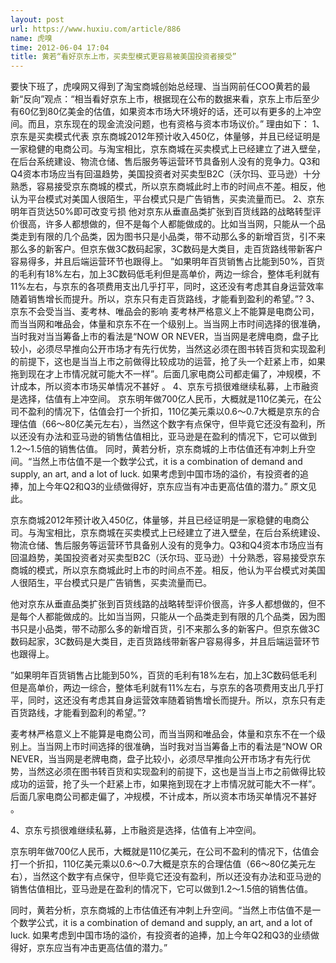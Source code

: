 ```yaml
---
layout: post
url: https://www.huxiu.com/article/886
name: 虎嗅
time: 2012-06-04 17:04
title: 黄若“看好京东上市，买卖型模式更容易被美国投资者接受”
---
```

要快下班了，虎嗅网又得到了淘宝商城创始总经理、当当网前任COO黄若的最新“反向”观点：“相当看好京东上市，根据现在公布的数据来看，京东上市后至少有60亿到80亿美金的估值，如果资本市场大环境好的话，还可以有更多的上冲空间。而且，京东现在的现金流没问题，也有资格与资本市场议价。” 理由如下： 1、京东是买卖模式代表 京东商城2012年预计收入450亿，体量够，并且已经证明是一家稳健的电商公司。与淘宝相比，京东商城在买卖模式上已经建立了进入壁垒，在后台系统建设、物流仓储、售后服务等运营环节具备别人没有的竞争力。Q3和Q4资本市场应当有回温趋势，美国投资者对买卖型B2C（沃尔玛、亚马逊）十分熟悉，容易接受京东商城的模式，所以京东商城此时上市的时间点不差。相反，他认为平台模式对美国人很陌生，平台模式只是广告销售，买卖流量而已。 2、京东明年百货达50%即可改变亏损 他对京东从垂直品类扩张到百货线路的战略转型评价很高，许多人都想做的，但不是每个人都能做成的。比如当当网，只能从一个品类走到有限的几个品类，因为图书只是小品类，带不动那么多的新增百货，引不来那么多的新客户。但京东做3C数码起家，3C数码是大类目，走百货路线带新客户容易得多，并且后端运营环节也跟得上。 ”如果明年百货销售占比能到50%，百货的毛利有18%左右，加上3C数码低毛利但是高单价，两边一综合，整体毛利就有11%左右，与京东的各项费用支出几乎打平，同时，这还没有考虑其自身运营效率随着销售增长而提升。所以，京东只有走百货路线，才能看到盈利的希望。”? 3、京东不会受当当、麦考林、唯品会的影响 麦考林严格意义上不能算是电商公司，而当当网和唯品会，体量和京东不在一个级别上。当当网上市时间选择的很准确，当时我对当当筹备上市的看法是“NOW OR NEVER，当当网是老牌电商，盘子比较小，必须尽早推向公开市场才有先行优势，当然这必须在图书转百货和实现盈利的前提下，这也是当当上市之前做得比较成功的运营，抢了头一个赶紧上市，如果拖到现在才上市情况就可能大不一样”。后面几家电商公司都走偏了，冲规模，不计成本，所以资本市场买单情况不甚好 。 4、京东亏损很难继续私募，上市融资是选择，估值有上冲空间。 京东明年做700亿人民币，大概就是110亿美元，在公司不盈利的情况下，估值会打一个折扣，110亿美元乘以0.6～0.7大概是京东的合理估值（66～80亿美元左右），当然这个数字有点保守，但毕竟它还没有盈利，所以还没有办法和亚马逊的销售估值相比，亚马逊是在盈利的情况下，它可以做到1.2～1.5倍的销售估值。 同时，黄若分析，京东商城的上市估值还有冲刺上升空间。“当然上市估值不是一个数学公式，it is a combination of demand and supply, an art, and a lot of luck. 如果考虑到中国市场的溢价，有投资者的追捧，加上今年Q2和Q3的业绩做得好，京东应当有冲击更高估值的潜力。” 原文见此。

京东商城2012年预计收入450亿，体量够，并且已经证明是一家稳健的电商公司。与淘宝相比，京东商城在买卖模式上已经建立了进入壁垒，在后台系统建设、物流仓储、售后服务等运营环节具备别人没有的竞争力。Q3和Q4资本市场应当有回温趋势，美国投资者对买卖型B2C（沃尔玛、亚马逊）十分熟悉，容易接受京东商城的模式，所以京东商城此时上市的时间点不差。相反，他认为平台模式对美国人很陌生，平台模式只是广告销售，买卖流量而已。

他对京东从垂直品类扩张到百货线路的战略转型评价很高，许多人都想做的，但不是每个人都能做成的。比如当当网，只能从一个品类走到有限的几个品类，因为图书只是小品类，带不动那么多的新增百货，引不来那么多的新客户。但京东做3C数码起家，3C数码是大类目，走百货路线带新客户容易得多，并且后端运营环节也跟得上。

”如果明年百货销售占比能到50%，百货的毛利有18%左右，加上3C数码低毛利但是高单价，两边一综合，整体毛利就有11%左右，与京东的各项费用支出几乎打平，同时，这还没有考虑其自身运营效率随着销售增长而提升。所以，京东只有走百货路线，才能看到盈利的希望。”?

麦考林严格意义上不能算是电商公司，而当当网和唯品会，体量和京东不在一个级别上。当当网上市时间选择的很准确，当时我对当当筹备上市的看法是“NOW OR NEVER，当当网是老牌电商，盘子比较小，必须尽早推向公开市场才有先行优势，当然这必须在图书转百货和实现盈利的前提下，这也是当当上市之前做得比较成功的运营，抢了头一个赶紧上市，如果拖到现在才上市情况就可能大不一样”。后面几家电商公司都走偏了，冲规模，不计成本，所以资本市场买单情况不甚好 。

4、京东亏损很难继续私募，上市融资是选择，估值有上冲空间。

京东明年做700亿人民币，大概就是110亿美元，在公司不盈利的情况下，估值会打一个折扣，110亿美元乘以0.6～0.7大概是京东的合理估值（66～80亿美元左右），当然这个数字有点保守，但毕竟它还没有盈利，所以还没有办法和亚马逊的销售估值相比，亚马逊是在盈利的情况下，它可以做到1.2～1.5倍的销售估值。

同时，黄若分析，京东商城的上市估值还有冲刺上升空间。“当然上市估值不是一个数学公式，it is a combination of demand and supply, an art, and a lot of luck. 如果考虑到中国市场的溢价，有投资者的追捧，加上今年Q2和Q3的业绩做得好，京东应当有冲击更高估值的潜力。”

